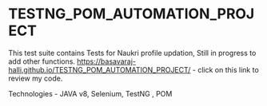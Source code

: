 # TESTNG_POM_AUTOMATION_PROJECT
This test suite contains Tests for Naukri profile updation, Still in progress to add other functions. https://basavaraj-halli.github.io/TESTNG_POM_AUTOMATION_PROJECT/ - click on this link to review my code.

Technologies - JAVA v8, Selenium, TestNG , POM 
